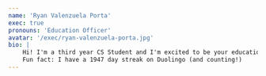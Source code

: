 ```yaml
---
name: 'Ryan Valenzuela Porta'
exec: true
pronouns: 'Education Officer'
avatar: '/exec/ryan-valenzuela-porta.jpg'
bio: |
    Hi! I'm a third year CS Student and I'm excited to be your education officer this year! I'm interested in all areas of AI, but particularly interested in applied machine learning in edge computing (ask me about my third year project!). I've been a private tutor for 3 years and I'm passionate about explaining complex topics in a simple way, something I hope you'll be able to see in Warwick AI's courses this year. I also interned at Meta as a software engineer last summer, so I'm happy to give advice on tech careers too.
    Fun fact: I have a 1947 day streak on Duolingo (and counting!)
---
```

